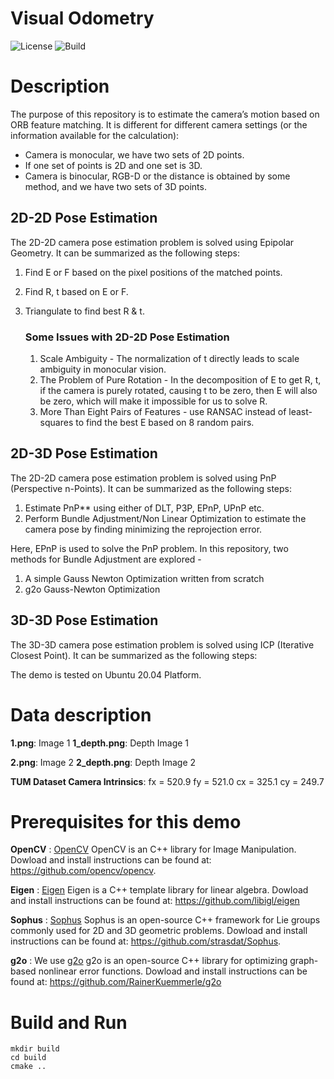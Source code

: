 # Visual Odometry 

![License](https://img.shields.io/github/license/adheeshc/visual-odometry-cpp)
![Build](https://img.shields.io/badge/build-passing-brightgreen)

# Description

The purpose of this repository is to estimate the camera’s motion based on ORB feature matching. 
It is different for different camera settings (or the information available for the calculation):

* Camera is monocular, we have two sets of 2D points.
* If one set of points is 2D and one set is 3D.
* Camera is binocular, RGB-D or the distance is obtained by some method, and we have two sets of 3D points.

## 2D-2D Pose Estimation
The 2D-2D camera pose estimation problem is solved using Epipolar Geometry. It can be summarized as the following steps:

1. Find E or F based on the pixel positions of the matched points.
2. Find R, t based on E or F.
3. Triangulate to find best R & t.

    ### Some Issues with 2D-2D Pose Estimation
    1. Scale Ambiguity - The normalization of t directly leads to scale ambiguity in monocular vision.
    2. The Problem of Pure Rotation - In the decomposition of E to get R, t, if the camera is purely rotated, causing t to be zero, then E will also be zero, which will make it impossible for us to solve R.
    3. More Than Eight Pairs of Features - use RANSAC instead of least-squares to find the best E based on 8 random pairs.

## 2D-3D Pose Estimation
The 2D-2D camera pose estimation problem is solved using PnP (Perspective n-Points). It can be summarized as the following steps: 
1. Estimate PnP** using either of DLT, P3P, EPnP, UPnP etc.
2. Perform Bundle Adjustment/Non Linear Optimization to estimate the camera pose by finding minimizing the reprojection error.

Here, EPnP is used to solve the PnP problem.
In this repository, two methods for Bundle Adjustment are explored - 
1. A simple Gauss Newton Optimization written from scratch
2. g2o Gauss-Newton Optimization

## 3D-3D Pose Estimation
The 3D-3D camera pose estimation problem is solved using ICP (Iterative Closest Point). It can be summarized as the following steps: 




The demo is tested on Ubuntu 20.04 Platform.

# Data description
**1.png**: Image 1 
**1_depth.png**: Depth Image 1

**2.png**: Image 2 
**2_depth.png**: Depth Image 2

**TUM Dataset Camera Intrinsics**:
fx = 520.9 fy = 521.0 cx = 325.1 cy = 249.7

# Prerequisites for this demo
**OpenCV** : [OpenCV](https://github.com/opencv/opencv) OpenCV is an C++ library for Image Manipulation.
Dowload and install instructions can be found at: https://github.com/opencv/opencv.

**Eigen** : [Eigen](https://github.com/libigl/eigen) Eigen is a C++ template library for linear algebra.
Dowload and install instructions can be found at: https://github.com/libigl/eigen

**Sophus** : [Sophus](https://github.com/strasdat/Sophus) Sophus is an open-source C++ framework for Lie groups commonly used for 2D and 3D geometric problems. 
Dowload and install instructions can be found at: https://github.com/strasdat/Sophus.

**g2o** : We use [g2o](https://github.com/RainerKuemmerle/g2o) g2o is an open-source C++ library for optimizing graph-based nonlinear error functions.
Dowload and install instructions can be found at: https://github.com/RainerKuemmerle/g2o


# Build and Run

```
mkdir build  
cd build  
cmake ..

```